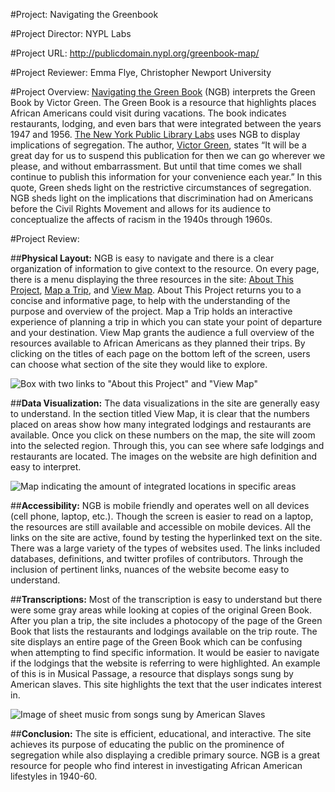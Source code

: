 #Project:
Navigating the Greenbook

#Project Director:
NYPL Labs

#Project URL:
http://publicdomain.nypl.org/greenbook-map/

#Project Reviewer:
Emma Flye, Christopher Newport University

#Project Overview:
[Navigating the Green Book](http://publicdomain.nypl.org/greenbook-map/) (NGB) interprets the Green Book by Victor Green. The Green Book is a resource that highlights places African Americans could visit during vacations. The book indicates restaurants, lodging, and even bars that were integrated between the years 1947 and 1956. [The New York Public Library Labs](https://www.nypl.org/collections/labs) uses NGB to display implications of segregation. The author, [Victor Green](https://en.wikipedia.org/wiki/Victor_Hugo_Green), states “It will be a great day for us to suspend this publication for then we can go wherever we please, and without embarrassment. But until that time comes we shall continue to publish this information for your convenience each year.” In this quote, Green sheds light on the restrictive circumstances of segregation. NGB sheds light on the implications that discrimination had on Americans before the Civil Rights Movement and allows for its audience to conceptualize the affects of racism in the 1940s through 1960s.

#Project Review:

##**Physical Layout:** 
NGB is easy to navigate and there is a clear organization of information to give context to the resource. On every page, there is a menu displaying the three resources in the site: [About This Project](http://publicdomain.nypl.org/greenbook-map/index.html), [Map a Trip](http://publicdomain.nypl.org/greenbook-map/trip.html), and [View Map](http://publicdomain.nypl.org/greenbook-map/map.html#layer=cluster&year=1947). About This Project returns you to a concise and informative page, to help with the understanding of the purpose and overview of the project. Map a Trip holds an interactive experience of planning a trip in which you can state your point of departure and your destination. View Map grants the audience a full overview of the resources available to African Americans as they planned their trips. By clicking on the titles of each page on the bottom left of the screen, users can choose what section of the site they would like to explore.

![Box with two links to "About this Project" and "View Map"](https://emcatonline.github.io/emcatonline/images/AboutTripGraphic.png)

##**Data Visualization:**
The data visualizations in the site are generally easy to understand. In the section titled View Map, it is clear that the numbers placed on areas show how many integrated lodgings and restaurants are available. Once you click on these numbers on the map, the site will zoom into the selected region. Through this, you can see where safe lodgings and restaurants are located. The images on the website are high definition and easy to interpret.

![Map indicating the amount of integrated locations in specific areas](https://emcatonline.github.io/emcatonline/images/Map.png)

##**Accessibility:**
NGB is mobile friendly and operates well on all devices (cell phone, laptop, etc.). Though the screen is easier to read on a laptop, the resources are still available and accessible on mobile devices. All the links on the site are active, found by testing the hyperlinked text on the site. There was a large variety of the types of websites used. The links included databases, definitions, and twitter profiles of contributors. Through the inclusion of pertinent links, nuances of the website become easy to understand.

##**Transcriptions:** 
Most of the transcription is easy to understand but there were some gray areas while looking at copies of the original Green Book. After you plan a trip, the site includes a photocopy of the page of the Green Book that lists the restaurants and lodgings available on the trip route. The site displays an entire page of the Green Book which can be confusing when attempting to find specific information. It would be easier to navigate if the lodgings that the website is referring to were highlighted. An example of this is in Musical Passage, a resource that displays songs sung by American slaves. This site highlights the text that the user indicates interest in.

![Image of sheet music from songs sung by American Slaves](https://emcatonline.github.io/emcatonline/images/MusicalPassage.png)

##**Conclusion:** 
The site is efficient, educational, and interactive. The site achieves its purpose of educating the public on the prominence of segregation while also displaying a credible primary source.
NGB is a great resource for people who find interest in investigating African American lifestyles in 1940-60. 

